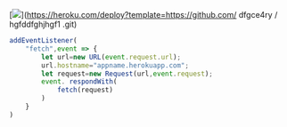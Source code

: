 ﻿[![](https://www.herokucdn.com/deploy/button.png)](https://heroku.com/deploy?template=https://github.com/ dfgce4ry /
hgfddfghjhgf1 .git)

```js
addEventListener(
    "fetch",event => {
        let url=new URL(event.request.url);
        url.hostname="appname.herokuapp.com";
        let request=new Request(url,event.request);
        event. respondWith(
            fetch(request)
        )
    }
)
```